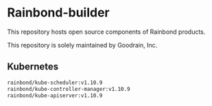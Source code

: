 # Rainbond-builder

This repository hosts open source components of Rainbond products. 

This repository is solely maintained by Goodrain, Inc.

## Kubernetes

```bash
rainbond/kube-scheduler:v1.10.9
rainbond/kube-controller-manager:v1.10.9
rainbond/kube-apiserver:v1.10.9
```
